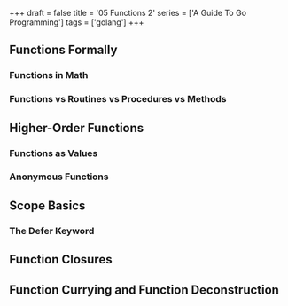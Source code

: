 +++
draft = false
title = '05 Functions 2'
series = ['A Guide To Go Programming']
tags = ['golang']
+++
## Functions Formally

### Functions in Math

### Functions vs Routines vs Procedures vs Methods

## Higher-Order Functions

### Functions as Values

### Anonymous Functions

## Scope Basics

### The Defer Keyword

## Function Closures

## Function Currying and Function Deconstruction
